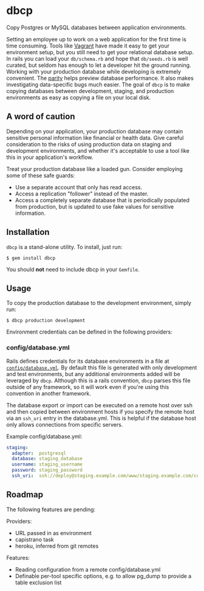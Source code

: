 # dbcp

Copy Postgres or MySQL databases between application environments.

Setting an employee up to work on a web application for the first time is time consuming. Tools like [Vagrant](http://www.vagrantup.com) have made it easy to get your environment setup, but you still need to get your relational database setup. In rails you can load your `db/schema.rb` and hope that `db/seeds.rb` is well curated, but seldom has enough to let a developer hit the ground running. Working with your production database while developing is extremely convenient. The [parity](http://12factor.net/dev-prod-parity) helps preview database performance. It also makes investigating data-specific bugs much easier. The goal of `dbcp` is to make copying databases between development, staging, and production environments as easy as copying a file on your local disk.

## A word of caution

Depending on your application, your production database may contain sensitive personal information like financial or health data. Give careful consideration to the risks of using production data on staging and development environments, and whether it's acceptable to use a tool like this in your application's workflow.

Treat your production database like a loaded gun. Consider employing some of these safe guards:

- Use a separate account that only has read access.
- Access a replication "follower" instead of the master.
- Access a completely separate database that is periodically populated from production, but is updated to use fake values for sensitive information.

## Installation

`dbcp` is a stand-alone utility. To install, just run:

    $ gem install dbcp

You should __not__ need to include dbcp in your `Gemfile`.

## Usage

To copy the production database to the development environment, simply run:

    $ dbcp production development

Environment credentials can be defined in the following providers:

### config/database.yml

Rails defines credentials for its database environments in a file at [`config/database.yml`](https://github.com/rails/rails/blob/master/guides/code/getting_started/config/database.yml). By default this file is generated with only development and test environments, but any additional environments added will be leveraged by `dbcp`. Although this is a rails convention, `dbcp` parses this file outside of any framework, so it will work even if you're using this convention in another framework.

The database export or import can be executed on a remote host over ssh and then copied between environment hosts if you specify the remote host via an `ssh_uri` entry in the database.yml. This is helpful if the database host only allows connections from specific servers.

Example config/database.yml:

```yaml
staging:
  adapter:  postgresql
  database: staging_database
  username: staging_username
  password: staging_password
  ssh_uri:  ssh://deploy@staging.example.com/www/staging.example.com/current
```

## Roadmap

The following features are pending:

Providers:

- URL passed in as environment
- capistrano task
- heroku, inferred from git remotes

Features:

- Reading configuration from a remote config/database.yml
- Definable per-tool specific options, e.g. to allow pg_dump to provide a table exclusion list
